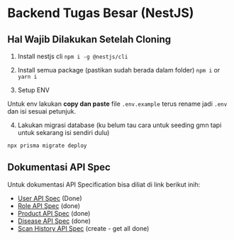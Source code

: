 # Backend Tugas Besar (NestJS)

## Hal Wajib Dilakukan Setelah Cloning
1. Install nestjs cli
```npm i -g @nestjs/cli```

2. Install semua package (pastikan sudah berada dalam folder)
```npm i```
or 
```yarn i```

3. Setup ENV

Untuk env lakukan **copy dan paste** file ```.env.example``` terus rename jadi ```.env``` dan isi sesuai petunjuk.

4. Lakukan migrasi database (ku belum tau cara untuk seeding gmn tapi untuk sekarang isi sendiri dulu)

```npx prisma migrate deploy```


## Dokumentasi API Spec

Untuk dokumentasi API Specification bisa diliat di link berikut inih:
- [User API Spec](./doc/user.md) (Done)
- [Role API Spec](./doc/role.md) (done)
- [Product API Spec](./doc/product.md) (done)
- [Disease API Spec](./doc/disease.md) (done)
- [Scan History API Spec](./doc/history.md) (create - get all done)